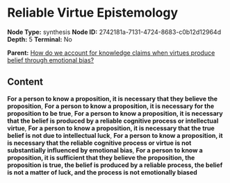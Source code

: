 # Reliable Virtue Epistemology

**Node Type:** synthesis
**Node ID:** 2742181a-7131-4724-8683-c0b12d12964d
**Depth:** 5
**Terminal:** No

**Parent:** [How do we account for knowledge claims when virtues produce belief through emotional bias?](how-do-we-account-for-knowledge-claims-when-virtues-produce-belief-through-emotional-bias-antithesis-efaabd0c-9b39-47cd-9c98-d6d7e1638a80.md)

## Content

**For a person to know a proposition, it is necessary that they believe the proposition**, **For a person to know a proposition, it is necessary for the proposition to be true**, **For a person to know a proposition, it is necessary that the belief is produced by a reliable cognitive process or intellectual virtue**, **For a person to know a proposition, it is necessary that the true belief is not due to intellectual luck**, **For a person to know a proposition, it is necessary that the reliable cognitive process or virtue is not substantially influenced by emotional bias**, **For a person to know a proposition, it is sufficient that they believe the proposition, the proposition is true, the belief is produced by a reliable process, the belief is not a matter of luck, and the process is not emotionally biased**
